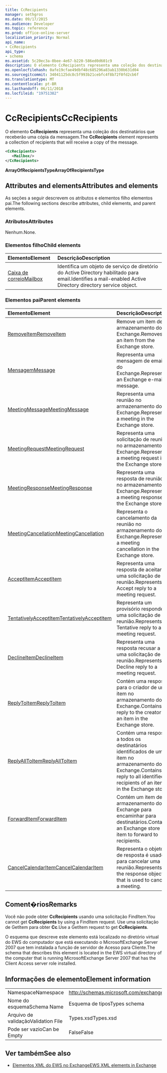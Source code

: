 ```yaml
---
title: CcRecipients
manager: sethgros
ms.date: 09/17/2015
ms.audience: Developer
ms.topic: reference
ms.prod: office-online-server
localization_priority: Normal
api_name:
- CcRecipients
api_type:
- schema
ms.assetid: 5c20ec3a-0bee-4e67-b220-586ed0d601c9
description: O elemento CcRecipients representa uma coleção dos destinatários que receberão uma cópia da mensagem.
ms.openlocfilehash: 0afe19cfae49dbf48c685296a83ab1330b631d04
ms.sourcegitcommit: 34041125dc8c5f993b21cebfc4f8b72f0fd2cb6f
ms.translationtype: MT
ms.contentlocale: pt-BR
ms.lasthandoff: 06/11/2018
ms.locfileid: "19751382"
---
```

# <a name="ccrecipients"></a><span data-ttu-id="d65a4-103">CcRecipients</span><span class="sxs-lookup"><span data-stu-id="d65a4-103">CcRecipients</span></span>

<span data-ttu-id="d65a4-104">O elemento **CcRecipients** representa uma coleção dos destinatários que receberão uma cópia da mensagem.</span><span class="sxs-lookup"><span data-stu-id="d65a4-104">The **CcRecipients** element represents a collection of recipients that will receive a copy of the message.</span></span> 
  
```xml
<CcRecipients>
   <Mailbox/>
</CcRecipients>
```

 <span data-ttu-id="d65a4-105">**ArrayOfRecipientsType**</span><span class="sxs-lookup"><span data-stu-id="d65a4-105">**ArrayOfRecipientsType**</span></span>
## <a name="attributes-and-elements"></a><span data-ttu-id="d65a4-106">Attributes and elements</span><span class="sxs-lookup"><span data-stu-id="d65a4-106">Attributes and elements</span></span>

<span data-ttu-id="d65a4-107">As seções a seguir descrevem os atributos e elementos filho elementos pai.</span><span class="sxs-lookup"><span data-stu-id="d65a4-107">The following sections describe attributes, child elements, and parent elements.</span></span>
  
### <a name="attributes"></a><span data-ttu-id="d65a4-108">Atributos</span><span class="sxs-lookup"><span data-stu-id="d65a4-108">Attributes</span></span>

<span data-ttu-id="d65a4-109">Nenhum.</span><span class="sxs-lookup"><span data-stu-id="d65a4-109">None.</span></span>
  
### <a name="child-elements"></a><span data-ttu-id="d65a4-110">Elementos filho</span><span class="sxs-lookup"><span data-stu-id="d65a4-110">Child elements</span></span>

|<span data-ttu-id="d65a4-111">**Elemento**</span><span class="sxs-lookup"><span data-stu-id="d65a4-111">**Element**</span></span>|<span data-ttu-id="d65a4-112">**Descrição**</span><span class="sxs-lookup"><span data-stu-id="d65a4-112">**Description**</span></span>|
|:-----|:-----|
|[<span data-ttu-id="d65a4-113">Caixa de correio</span><span class="sxs-lookup"><span data-stu-id="d65a4-113">Mailbox</span></span>](mailbox.md) <br/> |<span data-ttu-id="d65a4-114">Identifica um objeto de serviço de diretório do Active Directory habilitado para email.</span><span class="sxs-lookup"><span data-stu-id="d65a4-114">Identifies a mail-enabled Active Directory directory service object.</span></span>  <br/> |
   
### <a name="parent-elements"></a><span data-ttu-id="d65a4-115">Elementos pai</span><span class="sxs-lookup"><span data-stu-id="d65a4-115">Parent elements</span></span>

|<span data-ttu-id="d65a4-116">**Elemento**</span><span class="sxs-lookup"><span data-stu-id="d65a4-116">**Element**</span></span>|<span data-ttu-id="d65a4-117">**Descrição**</span><span class="sxs-lookup"><span data-stu-id="d65a4-117">**Description**</span></span>|
|:-----|:-----|
|[<span data-ttu-id="d65a4-118">RemoveItem</span><span class="sxs-lookup"><span data-stu-id="d65a4-118">RemoveItem</span></span>](removeitem.md) <br/> |<span data-ttu-id="d65a4-119">Remove um item de armazenamento do Exchange.</span><span class="sxs-lookup"><span data-stu-id="d65a4-119">Removes an item from the Exchange store.</span></span>  <br/> |
|[<span data-ttu-id="d65a4-120">Mensagem</span><span class="sxs-lookup"><span data-stu-id="d65a4-120">Message</span></span>](message-ex15websvcsotherref.md) <br/> |<span data-ttu-id="d65a4-121">Representa uma mensagem de email do Exchange.</span><span class="sxs-lookup"><span data-stu-id="d65a4-121">Represents an Exchange e-mail message.</span></span>  <br/> |
|[<span data-ttu-id="d65a4-122">MeetingMessage</span><span class="sxs-lookup"><span data-stu-id="d65a4-122">MeetingMessage</span></span>](meetingmessage.md) <br/> |<span data-ttu-id="d65a4-123">Representa uma reunião no armazenamento do Exchange.</span><span class="sxs-lookup"><span data-stu-id="d65a4-123">Represents a meeting in the Exchange store.</span></span>  <br/> |
|[<span data-ttu-id="d65a4-124">MeetingRequest</span><span class="sxs-lookup"><span data-stu-id="d65a4-124">MeetingRequest</span></span>](meetingrequest.md) <br/> |<span data-ttu-id="d65a4-125">Representa uma solicitação de reunião no armazenamento do Exchange.</span><span class="sxs-lookup"><span data-stu-id="d65a4-125">Represents a meeting request in the Exchange store.</span></span>  <br/> |
|[<span data-ttu-id="d65a4-126">MeetingResponse</span><span class="sxs-lookup"><span data-stu-id="d65a4-126">MeetingResponse</span></span>](meetingresponse.md) <br/> |<span data-ttu-id="d65a4-127">Representa uma resposta de reunião no armazenamento do Exchange.</span><span class="sxs-lookup"><span data-stu-id="d65a4-127">Represents a meeting response in the Exchange store.</span></span>  <br/> |
|[<span data-ttu-id="d65a4-128">MeetingCancellation</span><span class="sxs-lookup"><span data-stu-id="d65a4-128">MeetingCancellation</span></span>](meetingcancellation.md) <br/> |<span data-ttu-id="d65a4-129">Representa o cancelamento da reunião no armazenamento do Exchange.</span><span class="sxs-lookup"><span data-stu-id="d65a4-129">Represents a meeting cancellation in the Exchange store.</span></span>  <br/> |
|[<span data-ttu-id="d65a4-130">AcceptItem</span><span class="sxs-lookup"><span data-stu-id="d65a4-130">AcceptItem</span></span>](acceptitem.md) <br/> |<span data-ttu-id="d65a4-131">Representa uma resposta de aceitar a uma solicitação de reunião.</span><span class="sxs-lookup"><span data-stu-id="d65a4-131">Represents an Accept reply to a meeting request.</span></span>  <br/> |
|[<span data-ttu-id="d65a4-132">TentativelyAcceptItem</span><span class="sxs-lookup"><span data-stu-id="d65a4-132">TentativelyAcceptItem</span></span>](tentativelyacceptitem.md) <br/> |<span data-ttu-id="d65a4-133">Representa um provisório responde a uma solicitação de reunião.</span><span class="sxs-lookup"><span data-stu-id="d65a4-133">Represents a Tentative reply to a meeting request.</span></span>  <br/> |
|[<span data-ttu-id="d65a4-134">DeclineItem</span><span class="sxs-lookup"><span data-stu-id="d65a4-134">DeclineItem</span></span>](declineitem.md) <br/> |<span data-ttu-id="d65a4-135">Representa uma resposta recusar a uma solicitação de reunião.</span><span class="sxs-lookup"><span data-stu-id="d65a4-135">Represents a Decline reply to a meeting request.</span></span>  <br/> |
|[<span data-ttu-id="d65a4-136">ReplyToItem</span><span class="sxs-lookup"><span data-stu-id="d65a4-136">ReplyToItem</span></span>](replytoitem.md) <br/> |<span data-ttu-id="d65a4-137">Contém uma resposta para o criador de um item no armazenamento do Exchange.</span><span class="sxs-lookup"><span data-stu-id="d65a4-137">Contains a reply to the creator of an item in the Exchange store.</span></span>  <br/> |
|[<span data-ttu-id="d65a4-138">ReplyAllToItem</span><span class="sxs-lookup"><span data-stu-id="d65a4-138">ReplyAllToItem</span></span>](replyalltoitem.md) <br/> |<span data-ttu-id="d65a4-139">Contém uma resposta a todos os destinatários identificados de um item no armazenamento do Exchange.</span><span class="sxs-lookup"><span data-stu-id="d65a4-139">Contains a reply to all identified recipients of an item in the Exchange store.</span></span>  <br/> |
|[<span data-ttu-id="d65a4-140">ForwardItem</span><span class="sxs-lookup"><span data-stu-id="d65a4-140">ForwardItem</span></span>](forwarditem.md) <br/> |<span data-ttu-id="d65a4-141">Contém um item de armazenamento do Exchange para encaminhar para destinatários.</span><span class="sxs-lookup"><span data-stu-id="d65a4-141">Contains an Exchange store item to forward to recipients.</span></span>  <br/> |
|[<span data-ttu-id="d65a4-142">CancelCalendarItem</span><span class="sxs-lookup"><span data-stu-id="d65a4-142">CancelCalendarItem</span></span>](cancelcalendaritem.md) <br/> |<span data-ttu-id="d65a4-143">Representa o objeto de resposta é usado para cancelar uma reunião.</span><span class="sxs-lookup"><span data-stu-id="d65a4-143">Represents the response object that is used to cancel a meeting.</span></span>  <br/> |
   
## <a name="remarks"></a><span data-ttu-id="d65a4-144">Coment�rios</span><span class="sxs-lookup"><span data-stu-id="d65a4-144">Remarks</span></span>

<span data-ttu-id="d65a4-145">Você não pode obter **CcRecipients** usando uma solicitação FindItem.</span><span class="sxs-lookup"><span data-stu-id="d65a4-145">You cannot get **CcRecipients** by using a FindItem request.</span></span> <span data-ttu-id="d65a4-146">Use uma solicitação de GetItem para obter **Cc**.</span><span class="sxs-lookup"><span data-stu-id="d65a4-146">Use a GetItem request to get **CcRecipients**.</span></span>
  
<span data-ttu-id="d65a4-147">O esquema que descreve este elemento está localizado no diretório virtual do EWS do computador que está executando o MicrosoftExchange Server 2007 que tem instalada a função de servidor de Acesso para Cliente.</span><span class="sxs-lookup"><span data-stu-id="d65a4-147">The schema that describes this element is located in the EWS virtual directory of the computer that is running MicrosoftExchange Server 2007 that has the Client Access server role installed.</span></span>
  
## <a name="element-information"></a><span data-ttu-id="d65a4-148">Informações de elemento</span><span class="sxs-lookup"><span data-stu-id="d65a4-148">Element information</span></span>

|||
|:-----|:-----|
|<span data-ttu-id="d65a4-149">Namespace</span><span class="sxs-lookup"><span data-stu-id="d65a4-149">Namespace</span></span>  <br/> |http://schemas.microsoft.com/exchange/services/2006/types  <br/> |
|<span data-ttu-id="d65a4-150">Nome do esquema</span><span class="sxs-lookup"><span data-stu-id="d65a4-150">Schema Name</span></span>  <br/> |<span data-ttu-id="d65a4-151">Esquema de tipos</span><span class="sxs-lookup"><span data-stu-id="d65a4-151">Types schema</span></span>  <br/> |
|<span data-ttu-id="d65a4-152">Arquivo de validação</span><span class="sxs-lookup"><span data-stu-id="d65a4-152">Validation File</span></span>  <br/> |<span data-ttu-id="d65a4-153">Types.xsd</span><span class="sxs-lookup"><span data-stu-id="d65a4-153">Types.xsd</span></span>  <br/> |
|<span data-ttu-id="d65a4-154">Pode ser vazio</span><span class="sxs-lookup"><span data-stu-id="d65a4-154">Can be Empty</span></span>  <br/> |<span data-ttu-id="d65a4-155">False</span><span class="sxs-lookup"><span data-stu-id="d65a4-155">False</span></span>  <br/> |
   
## <a name="see-also"></a><span data-ttu-id="d65a4-156">Ver também</span><span class="sxs-lookup"><span data-stu-id="d65a4-156">See also</span></span>



- [<span data-ttu-id="d65a4-157">Elementos XML do EWS no Exchange</span><span class="sxs-lookup"><span data-stu-id="d65a4-157">EWS XML elements in Exchange</span></span>](ews-xml-elements-in-exchange.md)

